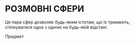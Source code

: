 ﻿# РОЗМОВНІ СФЕРИ

Ця пара сфер дозволяє будь-яким істотам, що їх тримають, спілкуватися одна з одною на будь-якій відстані.

*Предмет*